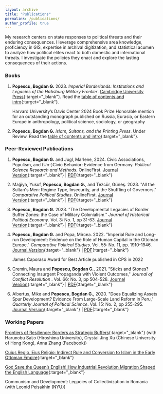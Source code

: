 ```yaml
---
layout: archive
title: "Publications"
permalink: /publications/
author_profile: true
---
```


<!-- Google tag (gtag.js) -->
<script async src="https://www.googletagmanager.com/gtag/js?id=G-7DSN63Y1JH"></script>
<script>
  window.dataLayer = window.dataLayer || [];
  function gtag(){dataLayer.push(arguments);}
  gtag('js', new Date());

  gtag('config', 'G-7DSN63Y1JH');
</script>

My research centers on state responses to political threats and their enduring consequences. I leverage comprehensive area knowledge, proficiency in GIS, expertise in archival digitization, and statistical acumen to analyze how political elites react to both domestic and international threats. I investigate the policies they enact and explore the lasting consequences of their actions.

<h3><b>Books</b></h3>

1) **Popescu, Bogdan G.** 2023. <em>Imperial Borderlands: Institutions and Legacies of the Habsburg Military Frontier</em>. [Cambridge University Press](https://www.cambridge.org/core/books/imperial-borderlands/6845856BB6A18B8B8EC2EE66B9013AAC#fndtn-information){:target="_blank"}. Read the [table of contents and intro](https://www.dropbox.com/scl/fi/npqqmzppb7fsh6m5cy5yl/Imperial-Borderlands_final_intro_comp.pdf?rlkey=af21iyb62cpkbnreiydcaqx1s&dl=0){:target="_blank"}.

<ul style="list-style: none;">
 <li>Harvard University’s Davis Center 2024 Book Prize Honorable mention for an outstanding monograph published on Russia, Eurasia, or Eastern Europe in anthropology, political science, sociology, or geography</li>
</ul>

2) **Popescu, Bogdan G.** <em>Islam, Sultans, and the Printing Press</em>. Under Review. Read the [table of contents and intro](https://www.dropbox.com/scl/fi/edeyisrkif33ee9yy4al4/popescu_chapter1_sample.pdf?rlkey=3bw3aw35lx2w7srgf38q3c5dw&dl=0){:target="_blank"}.

<h3><b>Peer-Reviewed Publications</b></h3>

1) **Popescu, Bogdan G.** and Jugl, Marlene, 2024. Civic Associations, Populism, and (Un-)Civic Behavior: Evidence from Germany. <em>Political Science Research and Methods</em>. OnlineFirst.
[Journal Version](https://doi.org/10.1017/psrm.2024.19){:target="_blank"} &#124;
[PDF](https://www.dropbox.com/scl/fi/93sun7m3ssxad96c12dyh/paper_compressed.pdf?rlkey=wv17vfa6w5kj0omttqct9ucnh&dl=0){:target="_blank"}

2) Mağiya, Yusuf, **Popescu, Bogdan G.**, and Tezcür, Güneş. 2023. "All the Sultan's Men: Regime Type, Insecurity, and the Shuffling of Governors." <em>Comparative Political Studies</em>. OnlineFirst.
[Journal Version](https://doi.org/10.1177/00104140231209963){:target="_blank"} &#124;
[PDF](https://www.dropbox.com/scl/fi/qfdzysdfdd0uy60op4qyn/Turkish_Governors_2023_09_25.pdf?rlkey=wex0iaf7zvs7172jkrlibpn69&dl=0){:target="_blank"}

3) **Popescu, Bogdan G.** 2023. "The Developmental Legacies of Border Buffer Zones: the Case of Military Colonialism." <em>Journal of Historical Political Economy</em>.  Vol. 3: No. 1, pp 31-63.
[Journal Version](http://dx.doi.org/10.1561/115.00000045){:target="_blank"} &#124; [PDF](https://www.dropbox.com/scl/fi/00ojw0iwrewmtb8m09gcp/Legacies_Project_RNR_compressed.pdf?rlkey=bmlp6mb042coghp5s1ky1rvph&dl=0){:target="_blank"}

4) **Popescu, Bogdan G.** and Popa, Mircea. 2022. "Imperial Rule and Long-run Development: Evidence on the Role of Human Capital in the Ottoman Europe."  <em>Comparative Political Studies</em>. Vol. 55: No. 11, pp. 1910-1946. [Journal Version](https://journals.sagepub.com/doi/full/10.1177/00104140211060283){:target="_blank"} &#124; [PDF](https://www.dropbox.com/s/5dq2pa43xcjkvvy/Legacies_Project_RNR2_compressed.pdf?dl=0){:target="_blank"}

<ul style="list-style: none;">
 <li>James Caporaso Award for Best Article published in CPS in 2022</li>
</ul>

5) Cremin, Maura and **Popescu, Bogdan G.**, 2021. "Sticks and Stones? Connecting Insurgent Propaganda with Violent Outcomes," <em>Journal of Conflict Resolution </em>. Vol. 66: No. 3, pp 504-528. [Journal Version](https://journals.sagepub.com/doi/10.1177/00220027211027291){:target="_blank"} &#124; [PDF](https://www.dropbox.com/s/7pr3ag5y5n5f8eg/cremin_popescu_2021_sticks_and_stones_compressed.pdf?dl=0){:target="_blank"}

6) Albertus, Mike and **Popescu, Bogdan G.**, 2020. "Does Equalizing Assets Spur Development? Evidence From Large-Scale Land Reform in Peru," <em>Quarterly Journal of Political Science</em>. Vol. 15: No. 2, pp 255-295. [Journal Version](https://www.nowpublishers.com/article/Details/QJPS-19033){:target="_blank"} &#124; [PDF](https://www.dropbox.com/s/osqfwx5c464m01w/paper_and_appendix_12.2.2019_small.pdf?dl=0){:target="_blank"}


<h3><b>Working Papers</b></h3>

[Frontiers of Resilience: Borders as Strategic Buffers](https://www.dropbox.com/scl/fi/1ctq14qla4imydet8s4if/popescu_et_al_borders_paper_2023_07_25_compressed.pdf?rlkey=wgydqvatw8zs5yo3egiwk3qgx&dl=0){:target="_blank"} (with Harunobu Saijo (Hiroshima University), Crystal Jing Xu (Chinese University of Hong Kong), Anna Zhang (Facebook))

[Cuius Regio, Eius Religio: Indirect Rule and Conversion to Islam in the Early Ottoman Empire](https://www.dropbox.com/s/9gk4nym9ps6mdq0/popescu_statement_2021_10_15_compressed.pdf?dl=0){:target="_blank"}

[God Save the Queen’s English! How Industrial Revolution Migration Shaped the English Language](https://www.dropbox.com/scl/fi/lxwqka4zta43gb9vumqae/paper.pdf?rlkey=g69nodpyz99st777jdu7hbghp&dl=0){:target="_blank"}


Communism and Development: Legacies of Collectivization in Romania (with Leonid Peisakhin (NYU))

